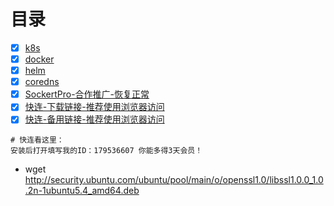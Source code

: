 # 目录

- [x] [k8s](https://github.com/bertreyking/k8s/tree/master/k8s)
- [x] [docker](https://github.com/bertreyking/k8s/tree/master/dockerimg)
- [x] [helm](https://github.com/bertreyking/k8s/tree/master/helm)
- [x] [coredns](https://github.com/bertreyking/k8s/tree/master/coredns)
- [x] [SockertPro-合作推广-恢复正常](https://www.socketpro.link/aff/100600)
- [x] [快连-下载链接-推荐使用浏览器访问](https://bitbucket.org/letsgogo/letsgogo/src/master/)
- [x] [快连-备用链接-推荐使用浏览器访问](https://github.com/LetsGo666/LetsGo_2)
```
# 快连看这里：
安装后打开填写我的ID：179536607 你能多得3天会员！
```
- wget http://security.ubuntu.com/ubuntu/pool/main/o/openssl1.0/libssl1.0.0_1.0.2n-1ubuntu5.4_amd64.deb
